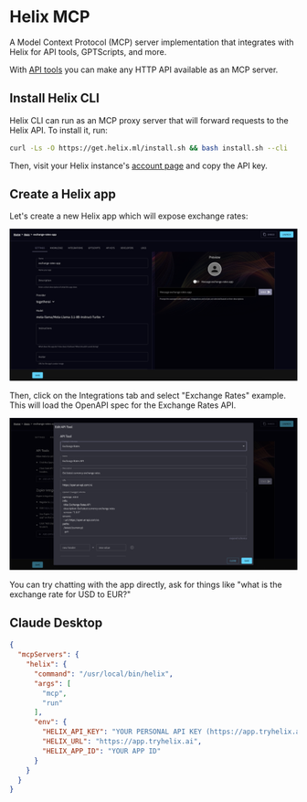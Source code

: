 # Helix MCP

A Model Context Protocol (MCP) server implementation that integrates with Helix for API tools, GPTScripts, and more.

With [API tools](/helix/develop/apps/#api-integrations) you can make any HTTP API available as an MCP server.

## Install Helix CLI

Helix CLI can run as an MCP proxy server that will forward requests to the Helix API. To install it, run:

```bash
curl -Ls -O https://get.helix.ml/install.sh && bash install.sh --cli
```

Then, visit your Helix instance's [account page](https://app.tryhelix.ai/account) and copy the API key.

## Create a Helix app

Let's create a new Helix app which will expose exchange rates:

![](exchange-rates-app.png)

Then, click on the Integrations tab and select "Exchange Rates" example. This will load the OpenAPI spec for the Exchange Rates API.

![](example-load.png)

You can try chatting with the app directly, ask for things like "what is the exchange rate for USD to EUR?"

## Claude Desktop

```json
{
  "mcpServers": {
    "helix": {
      "command": "/usr/local/bin/helix",
      "args": [
        "mcp",
        "run"
      ],
      "env": {
        "HELIX_API_KEY": "YOUR PERSONAL API KEY (https://app.tryhelix.ai/account)",
        "HELIX_URL": "https://app.tryhelix.ai",
        "HELIX_APP_ID": "YOUR APP ID"
      }
    }   
  }
}
```